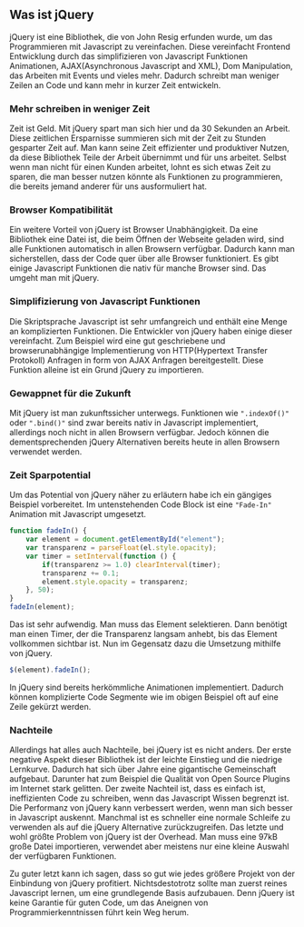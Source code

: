 ## Was ist jQuery

jQuery ist eine Bibliothek, die von John Resig erfunden wurde, um das Programmieren mit Javascript zu vereinfachen. Diese vereinfacht Frontend Entwicklung durch das simplifizieren von Javascript Funktionen Animationen, AJAX(Asynchronous Javascript and XML), Dom Manipulation, das Arbeiten mit Events und vieles mehr. Dadurch schreibt man weniger Zeilen an Code und kann mehr in kurzer Zeit entwickeln.

### Mehr schreiben in weniger Zeit

Zeit ist Geld. Mit jQuery spart man sich hier und da 30 Sekunden an Arbeit. Diese zeitlichen Ersparnisse summieren sich mit der Zeit zu Stunden gesparter Zeit auf. Man kann seine Zeit effizienter und produktiver Nutzen, da diese Bibliothek Teile der Arbeit übernimmt und für uns arbeitet. Selbst wenn man nicht für einen Kunden arbeitet, lohnt es sich etwas Zeit zu sparen, die man besser nutzen könnte als Funktionen zu programmieren, die bereits jemand anderer für uns ausformuliert hat.

### Browser Kompatibilität

Ein weitere Vorteil von jQuery ist Browser Unabhängigkeit. Da eine Bibliothek eine Datei ist, die beim Öffnen der Webseite geladen wird, sind alle Funktionen automatisch in allen Browsern verfügbar. Dadurch kann man sicherstellen, dass der Code quer über alle Browser funktioniert. Es gibt einige Javascript Funktionen die nativ für manche Browser sind. Das umgeht man mit jQuery.

### Simplifizierung von Javascript Funktionen

Die Skriptsprache Javascript ist sehr umfangreich und enthält eine Menge an komplizierten Funktionen. Die Entwickler von jQuery haben einige dieser vereinfacht. Zum Beispiel wird eine gut geschriebene und browserunabhängige Implementierung von HTTP(Hypertext Transfer Protokoll) Anfragen in form von AJAX Anfragen bereitgestellt. Diese Funktion alleine ist ein Grund jQuery zu importieren.

### Gewappnet für die Zukunft

Mit jQuery ist man zukunftssicher unterwegs. Funktionen wie `".indexOf()"` oder `".bind()"` sind zwar bereits nativ in Javascript implementiert, allerdings noch nicht in allen Browsern verfügbar. Jedoch können die dementsprechenden jQuery Alternativen bereits heute in allen Browsern verwendet werden.

### Zeit Sparpotential

Um das Potential von jQuery näher zu erläutern habe ich ein gängiges Beispiel vorbereitet. Im untenstehenden Code Block ist eine `"Fade-In"` Animation mit Javascript umgesetzt.

```javascript
function fadeIn() {
    var element = document.getElementById("element");
    var transparenz = parseFloat(el.style.opacity);
    var timer = setInterval(function () {
        if(transparenz >= 1.0) clearInterval(timer);
        transparenz += 0.1;
        element.style.opacity = transparenz;
    }, 50);
}
fadeIn(element);
```

Das ist sehr aufwendig. Man muss das Element selektieren. Dann benötigt man einen Timer, der die Transparenz langsam anhebt, bis das Element vollkommen sichtbar ist. Nun im Gegensatz dazu die Umsetzung mithilfe von jQuery.

```javascript
$(element).fadeIn();
```

In jQuery sind bereits herkömmliche Animationen implementiert. Dadurch können komplizierte Code Segmente wie im obigen Beispiel oft auf eine Zeile gekürzt werden.

### Nachteile

Allerdings hat alles auch Nachteile, bei jQuery ist es nicht anders. Der erste negative Aspekt dieser Bibliothek ist der leichte Einstieg und die niedrige Lernkurve. Dadurch hat sich über Jahre eine gigantische Gemeinschaft aufgebaut. Darunter hat zum Beispiel die Qualität von Open Source Plugins im Internet stark gelitten. Der zweite Nachteil ist, dass es einfach ist, ineffizienten Code zu schreiben, wenn das Javascript Wissen begrenzt ist. Die Performanz von jQuery kann verbessert werden, wenn man sich besser in Javascript auskennt. Manchmal ist es schneller eine normale Schleife zu verwenden als auf die jQuery Alternative zurückzugreifen. Das letzte und wohl größte Problem von jQuery ist der Overhead. Man muss eine 97kB große Datei importieren, verwendet aber meistens nur eine kleine Auswahl der verfügbaren Funktionen.

Zu guter letzt kann ich sagen, dass so gut wie jedes größere Projekt von der Einbindung von jQuery profitiert. Nichtsdestotrotz sollte man zuerst reines Javascript lernen, um eine grundlegende Basis aufzubauen. Denn jQuery ist keine Garantie für guten Code, um das Aneignen von Programmierkenntnissen führt kein Weg herum.